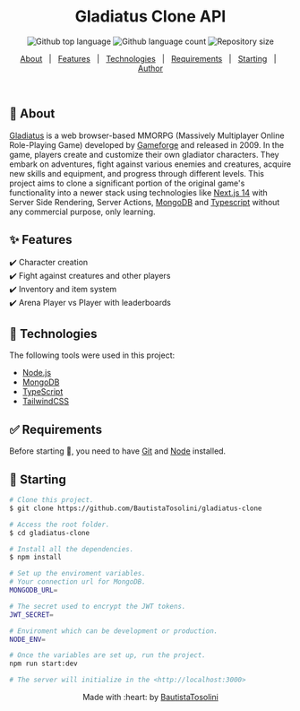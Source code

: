 <h1 align="center">Gladiatus Clone API</h1>

<p align="center">
  <img alt="Github top language" src="https://img.shields.io/github/languages/top/BautistaTosolini/gladiatus-clone?color=56BEB8">

  <img alt="Github language count" src="https://img.shields.io/github/languages/count/BautistaTosolini/gladiatus-clone?color=56BEB8">

  <img alt="Repository size" src="https://img.shields.io/github/repo-size/BautistaTosolini/gladiatus-clone?color=56BEB8">
</p>

<p align="center">
  <a href="#dart-about">About</a> &#xa0; | &#xa0; 
  <a href="#sparkles-features">Features</a> &#xa0; | &#xa0;
  <a href="#rocket-technologies">Technologies</a> &#xa0; | &#xa0;
  <a href="#white_check_mark-requirements">Requirements</a> &#xa0; | &#xa0;
  <a href="#checkered_flag-starting">Starting</a> &#xa0; | &#xa0;
  <a href="https://github.com/BautistaTosolini" target="_blank">Author</a>
</p>

<br>

## :dart: About ##

<a href="https://lobby.gladiatus.gameforge.com" target="_blank">Gladiatus</a> is a web browser-based MMORPG (Massively Multiplayer Online Role-Playing Game) developed by 
<a href="https://gameforge.com" target="_blank">Gameforge</a> and released in 2009. In the game, players create and customize their own gladiator characters. They embark on adventures, fight against various enemies and creatures, acquire new skills and equipment, and progress through different levels. This project aims to clone a significant portion of the original game's functionality into a newer stack using technologies like <a href="https://nextjs.org" target="_blank">Next.js 14</a> with Server Side Rendering, Server Actions, <a href='https://www.mongodb.com/' target="_blank">MongoDB</a> and <a href='https://www.typescriptlang.org' target="_blank">Typescript</a> without any commercial purpose, only learning.

## :sparkles: Features ##

:heavy_check_mark: Character creation\
:heavy_check_mark: Fight against creatures and other players\
:heavy_check_mark: Inventory and item system\
:heavy_check_mark: Arena Player vs Player with leaderboards

## :rocket: Technologies ##

The following tools were used in this project:

- [Node.js](https://nodejs.org/en/)
- [MongoDB](www.mongodb.com/en)
- [TypeScript](https://www.typescriptlang.org/)
- [TailwindCSS](https://tailwindcss.com/)

## :white_check_mark: Requirements ##

Before starting :checkered_flag:, you need to have [Git](https://git-scm.com) and [Node](https://nodejs.org/en/) installed.

## :checkered_flag: Starting ##

```bash
# Clone this project.
$ git clone https://github.com/BautistaTosolini/gladiatus-clone

# Access the root folder.
$ cd gladiatus-clone

# Install all the dependencies.
$ npm install

# Set up the enviroment variables.
# Your connection url for MongoDB.
MONGODB_URL=

# The secret used to encrypt the JWT tokens.
JWT_SECRET=

# Enviroment which can be development or production.
NODE_ENV=

# Once the variables are set up, run the project.
npm run start:dev

# The server will initialize in the <http://localhost:3000>
```

<p align="center">Made with :heart: by <a href="https://github.com/BautistaTosolini" target="_blank">BautistaTosolini</a></p>

&#xa0;

